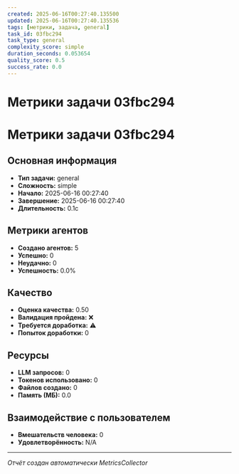 ```yaml
---
created: 2025-06-16T00:27:40.135500
updated: 2025-06-16T00:27:40.135536
tags: [метрики, задача, general]
task_id: 03fbc294
task_type: general
complexity_score: simple
duration_seconds: 0.053654
quality_score: 0.5
success_rate: 0.0
---
```


# Метрики задачи 03fbc294

# Метрики задачи 03fbc294

## Основная информация
- **Тип задачи:** general
- **Сложность:** simple
- **Начало:** 2025-06-16 00:27:40
- **Завершение:** 2025-06-16 00:27:40
- **Длительность:** 0.1с

## Метрики агентов
- **Создано агентов:** 5
- **Успешно:** 0
- **Неудачно:** 0
- **Успешность:** 0.0%

## Качество
- **Оценка качества:** 0.50
- **Валидация пройдена:** ❌
- **Требуется доработка:** ⚠️
- **Попыток доработки:** 0

## Ресурсы
- **LLM запросов:** 0
- **Токенов использовано:** 0
- **Файлов создано:** 0
- **Память (МБ):** 0.0

## Взаимодействие с пользователем
- **Вмешательств человека:** 0
- **Удовлетворённость:** N/A

---
*Отчёт создан автоматически MetricsCollector*

